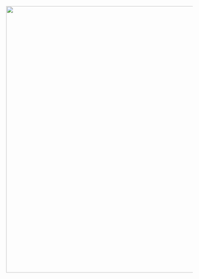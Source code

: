 

<a>
<img align="middle" height="720" src="https://media.giphy.com/media/azPkFBR8ucSjsyWz4b/giphy.gif"  />
</a>

